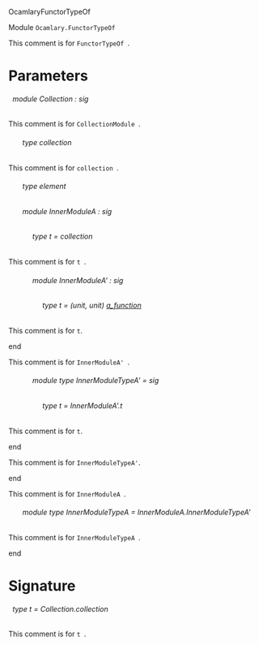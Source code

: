 OcamlaryFunctorTypeOf

 Module `Ocamlary.FunctorTypeOf`


This comment is for `FunctorTypeOf
`.


# Parameters


<a id="argument-1-Collection"></a>
###### &nbsp; module Collection : sig

This comment is for `CollectionModule
`.



<a id="type-collection"></a>
###### &nbsp; &nbsp; &nbsp; &nbsp;type collection

This comment is for `collection
`.




<a id="type-element"></a>
###### &nbsp; &nbsp; &nbsp; &nbsp;type element



<a id="module-InnerModuleA"></a>
###### &nbsp; &nbsp; &nbsp; &nbsp;module InnerModuleA : sig

<a id="type-t"></a>
###### &nbsp; &nbsp; &nbsp; &nbsp;&nbsp; &nbsp; &nbsp;type t = collection

This comment is for `t
`.




<a id="module-InnerModuleA'"></a>
###### &nbsp; &nbsp; &nbsp; &nbsp;&nbsp; &nbsp; &nbsp;module InnerModuleA' : sig

<a id="type-t"></a>
###### &nbsp; &nbsp; &nbsp; &nbsp;&nbsp; &nbsp; &nbsp;&nbsp; &nbsp; &nbsp;type t = (unit, unit) [a_function](#type-a_function)

This comment is for `t`.



end

This comment is for `InnerModuleA'
`.




<a id="module-type-InnerModuleTypeA'"></a>
###### &nbsp; &nbsp; &nbsp; &nbsp;&nbsp; &nbsp; &nbsp;module type InnerModuleTypeA' = sig

<a id="type-t"></a>
###### &nbsp; &nbsp; &nbsp; &nbsp;&nbsp; &nbsp; &nbsp;&nbsp; &nbsp; &nbsp;type t = InnerModuleA'.t

This comment is for `t`.



end

This comment is for `InnerModuleTypeA'`.



end

This comment is for `InnerModuleA
`.




<a id="module-type-InnerModuleTypeA"></a>
###### &nbsp; &nbsp; &nbsp; &nbsp;module type InnerModuleTypeA = InnerModuleA.InnerModuleTypeA'

This comment is for `InnerModuleTypeA
`.



end




# Signature


<a id="type-t"></a>
###### &nbsp; type t = Collection.collection

This comment is for `t
`.


